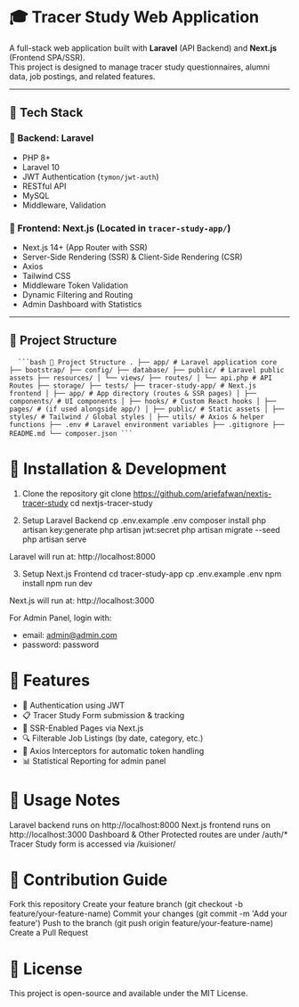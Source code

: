 # 🎓 Tracer Study Web Application

A full-stack web application built with **Laravel** (API Backend) and **Next.js** (Frontend SPA/SSR).  
This project is designed to manage tracer study questionnaires, alumni data, job postings, and related features.

---

## 🚀 Tech Stack

### 🔧 Backend: Laravel

-   PHP 8+
-   Laravel 10
-   JWT Authentication (`tymon/jwt-auth`)
-   RESTful API
-   MySQL
-   Middleware, Validation

### 🎨 Frontend: Next.js (Located in `tracer-study-app/`)

-   Next.js 14+ (App Router with SSR)
-   Server-Side Rendering (SSR) & Client-Side Rendering (CSR)
-   Axios
-   Tailwind CSS
-   Middleware Token Validation
-   Dynamic Filtering and Routing
-   Admin Dashboard with Statistics

---

## 📁 Project Structure

<pre> <code> ```bash 📁 Project Structure . ├── app/ # Laravel application core ├── bootstrap/ ├── config/ ├── database/ ├── public/ # Laravel public assets ├── resources/ │ └── views/ ├── routes/ │ └── api.php # API Routes ├── storage/ ├── tests/ ├── tracer-study-app/ # Next.js frontend │ ├── app/ # App directory (routes & SSR pages) │ ├── components/ # UI components │ ├── hooks/ # Custom React hooks │ ├── pages/ # (if used alongside app/) │ ├── public/ # Static assets │ ├── styles/ # Tailwind / Global styles │ ├── utils/ # Axios & helper functions ├── .env # Laravel environment variables ├── .gitignore ├── README.md └── composer.json ``` </code> </pre>

# 🔧 Installation & Development

1. Clone the repository
   git clone https://github.com/ariefafwan/nextjs-tracer-study
   cd nextjs-tracer-study

2. Setup Laravel Backend
   cp .env.example .env
   composer install
   php artisan key:generate
   php artisan jwt:secret
   php artisan migrate --seed
   php artisan serve

Laravel will run at: http://localhost:8000

3. Setup Next.js Frontend
   cd tracer-study-app
   cp .env.example .env
   npm install
   npm run dev

Next.js will run at: http://localhost:3000

For Admin Panel, login with:

-   email: admin@admin.com
-   password: password

# 🧩 Features

-   🔐 Authentication using JWT
-   📋 Tracer Study Form submission & tracking
-   📄 SSR-Enabled Pages via Next.js
-   🔍 Filterable Job Listings (by date, category, etc.)
-   🔄 Axios Interceptors for automatic token handling
-   📊 Statistical Reporting for admin panel

# 📌 Usage Notes

Laravel backend runs on http://localhost:8000
Next.js frontend runs on http://localhost:3000
Dashboard & Other Protected routes are under /auth/\*
Tracer Study form is accessed via /kuisioner/

# 👥 Contribution Guide

Fork this repository
Create your feature branch (git checkout -b feature/your-feature-name)
Commit your changes (git commit -m 'Add your feature')
Push to the branch (git push origin feature/your-feature-name)
Create a Pull Request

# 📄 License

This project is open-source and available under the MIT License.
